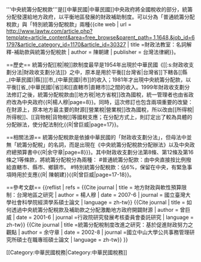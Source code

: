 '''中央統籌分配稅款'''是[[中華民國|中華民國]]中央政府將全國稅收的部分，統籌分配發還給地方政府，以平衡地區發展的財政補助制度。可以分為「普通統籌分配稅款」與「特別統籌分配稅款」兩種<ref name="陳朝建">{{cite web | url = http://www.lawtw.com/article.php?template=article_content&area=free_browse&parent_path=,1,1648,&job_id=61797&article_category_id=1170&article_id=30327 | title =財政法教室：名詞解釋-補助款與統籌分配稅款 | author = 陳朝建 | publisher = 台灣法律網}}</ref>。

==歷史==
統籌分配[[稅|稅]]款制度最早是1954年出現於中華民國《[[:s:財政收支劃分法|財政收支劃分法]]》之中，原本是用於平衡[[台灣省|台灣省]]下轄各[[縣_(中華民國)|縣]][[市_(中華民國)|市]]的收入；1981年才出現中央統籌分配款，以平衡[[省_(中華民國)|省]]和[[直轄市|直轄市]]之間的收入。1999年財政收支劃分法修訂之後，統籌分配稅款由[[地方税|地方省稅]]改為國稅，統一管理者也由省政府改為中央政府{{R|楊人穆|page=8}}。同時，這次修訂也包含兩項重要的改變：在財源上，原本地方最主要的財源[[營業稅|營業稅]]改為國稅，所以改由[[所得稅|所得稅]]、[[貨物稅|貨物稅]]等國稅支應；在分配方式上，則訂定出了較為具體的分配辦法，使分配法制化{{R|曾巨威|page=17}}。

==相關法源==
統籌分配稅款是依據中華民國的「財政收支劃分法」，但母法中並無「統籌分配稅」的名詞，而是出現在《中央統籌分配稅款分配辦法》以及中央政府總預算書中{{R|余守章|page=8}}}。其中財政收支劃分法第8條、第12條及第16條之1等條款，將統籌分配稅分為兩種：
#普通統籌分配款：由中央直接按比例撥給直轄市、縣市、鄉鎮市。
#特別統籌分配稅款：佔6%，保留在中央，有緊急事項時用於支應{{R| 陳朝建}}{{R|曾巨威|page=17-18}}。

==參考文獻==
{{reflist | refs =
<ref name="楊人穆">{{Cite journal | title = 地方財政與軟性預算限制：台灣地區之研究 | author = 楊人穆 | date = 2007-6 | journal = 國立臺灣大學社會科學院經濟學系碩士論文 | language = zh-tw}}</ref>
<ref name="曾巨威">{{Cite journal | title = 如何透過中央統籌分配稅款及補助款之分配激勵地方政府開闢財源 | author = 曾巨威 | date = 2001-6 | journal =行政院研究發展考核委員會委託研究 | language = zh-tw}}</ref>
<ref name="余守章">{{Cite journal | title =統籌分配稅制度改進之研究：基於促進財政努力之觀點 | author = 余守章 | date = 2002-8 | journal =國立中山大學公共事務管理研究所碩士在職專班碩士論文 | language = zh-tw}}</ref>
}}

[[Category:中華民國稅務|Category:中華民國稅務]]